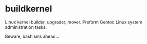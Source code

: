 # buildkernel
Linux kernel builder, upgrader, mover. Preform Gentoo Linux system administration tasks.

Beware, bashisms ahead...
